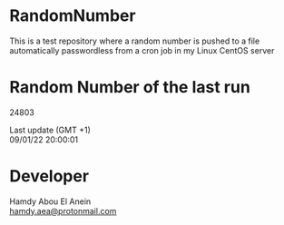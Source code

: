 # RandomNumber    
This is a test repository where a random number is pushed to a file automatically passwordless from a cron job in my Linux CentOS server    
# Random Number of the last run   
24803
      
Last update (GMT +1)    
09/01/22 20:00:01
# Developer    
Hamdy Abou El Anein   
hamdy.aea@protonmail.com
